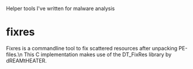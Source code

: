 Helper tools I've written for malware analysis

# fixres
Fixres is a commandline tool to fix scattered resources after unpacking PE-files.\n
This C implementation makes use of the DT_FixRes library by dREAMtHEATER.
